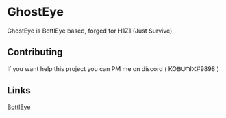 # GhostEye

GhostEye is BottlEye based, forged for H1Z1 (Just Survive)

## Contributing
If you want help this project you can PM me on discord ( KOᗷᑌᑎI᙭#9898 )

## Links
[BottlEye](https://github.com/loqix/BottlEye)

